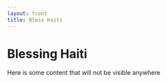 ```yaml
---
layout: front
title: Bless Haiti
---
```


<h1 class="title">Blessing Haiti</h1>


Here is some content that will not be visible anywhere



